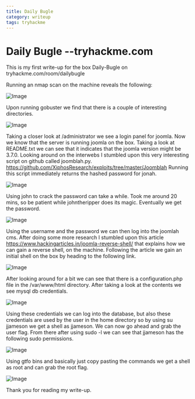 ```yaml
---
title: Daily Bugle 
category: writeup
tags: tryhackme
---
```

# Daily Bugle --tryhackme.com
This is my first write-up for the box Daily-Bugle on tryhackme.com/room/dailybugle
 
Running an nmap scan on the machine reveals the following:

![Image](https://github.com/n00bmasterr/writeups/blob/master/nmapscan.png?raw=true)

Upon running gobuster we find that there is a couple of interesting directories.

![Image](https://github.com/n00bmasterr/writeups/blob/master/gobuster.png?raw=true)

Taking a closer look at /administrator we see a login panel for joomla. Now we know that the server is running joomla on the box. Taking a look at README.txt we can see that it indicates that the joomla version  might be 3.7.0.
Looking around on the interwebs I stumbled upon this very interesting script on github called joomblah.py. https://github.com/XiphosResearch/exploits/tree/master/Joomblah
Running this script immediately returns the hashed password for jonah.

![Image](https://github.com/n00bmasterr/writeups/blob/master/joomblah.png?raw=true)

Using john to crack the password can take a while. Took me around 20 mins, so be patient while johntheripper does its magic.
Eventually we get the password.

![Image](https://github.com/n00bmasterr/writeups/blob/master/cracked.png?raw=true)

Using the username and the password we can then log into the joomlah cms. After doing some more  research I stumbled upon this article https://www.hackingarticles.in/joomla-reverse-shell/ that explains how we can gain a reverse shell, on the machine.
Following the article we gain an initial shell on the box by heading to the following link.

![Image](https://github.com/n00bmasterr/writeups/blob/master/link.png?raw=true)

After looking around for a bit we can see that there is a configuration.php file in the /var/www/html directory.
After taking a look at the contents we see mysql db credentials.

![Image](https://github.com/n00bmasterr/writeups/blob/master/configuration.png?raw=true)

Using these credentials we can log into the database, but also these credentials are used by the user in the home directory so by using su jjameson we get a shell as jjameson.
We can now go ahead and grab the user flag.
 From there after using sudo -l we can see that jjameson has the following sudo permissions.
 
![Image](https://github.com/n00bmasterr/writeups/blob/master/nopasswd.png?raw=true)

Using gtfo bins and basically just copy pasting the commands we get a shell as root and can grab the root flag.

![Image](https://github.com/n00bmasterr/writeups/blob/master/privesc.png?raw=true)

Thank you for reading my write-up.

<script src="https://tryhackme.com/badge/13700"></script>
<script src="https://tryhackme.com/badge/37609"></script>
